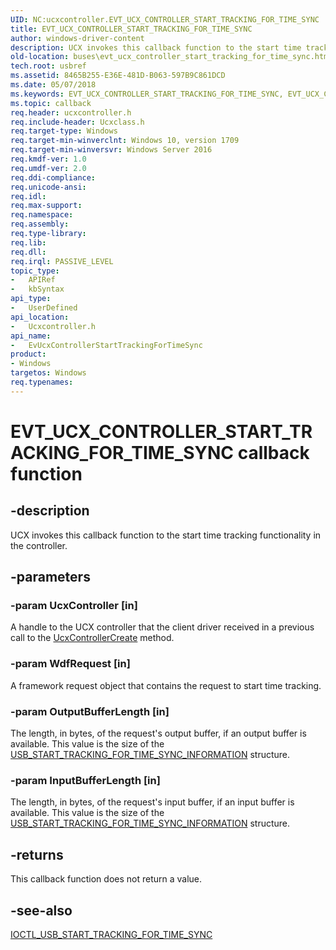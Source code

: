 ```yaml
---
UID: NC:ucxcontroller.EVT_UCX_CONTROLLER_START_TRACKING_FOR_TIME_SYNC
title: EVT_UCX_CONTROLLER_START_TRACKING_FOR_TIME_SYNC
author: windows-driver-content
description: UCX invokes this callback function to the start time tracking functionality in the controller.
old-location: buses\evt_ucx_controller_start_tracking_for_time_sync.htm
tech.root: usbref
ms.assetid: 8465B255-E36E-481D-B063-597B9C861DCD
ms.date: 05/07/2018
ms.keywords: EVT_UCX_CONTROLLER_START_TRACKING_FOR_TIME_SYNC, EVT_UCX_CONTROLLER_START_TRACKING_FOR_TIME_SYNC callback, EvUcxControllerStartTrackingForTimeSync, EvUcxControllerStartTrackingForTimeSync callback function [Buses], buses.evt_ucx_controller_start_tracking_for_time_sync, ucxcontroller/EvUcxControllerStartTrackingForTimeSync
ms.topic: callback
req.header: ucxcontroller.h
req.include-header: Ucxclass.h
req.target-type: Windows
req.target-min-winverclnt: Windows 10, version 1709
req.target-min-winversvr: Windows Server 2016
req.kmdf-ver: 1.0
req.umdf-ver: 2.0
req.ddi-compliance: 
req.unicode-ansi: 
req.idl: 
req.max-support: 
req.namespace: 
req.assembly: 
req.type-library: 
req.lib: 
req.dll: 
req.irql: PASSIVE_LEVEL
topic_type:
-	APIRef
-	kbSyntax
api_type:
-	UserDefined
api_location:
-	Ucxcontroller.h
api_name:
-	EvUcxControllerStartTrackingForTimeSync
product:
- Windows
targetos: Windows
req.typenames: 
---
```


# EVT_UCX_CONTROLLER_START_TRACKING_FOR_TIME_SYNC callback function


## -description


UCX invokes this callback function to the start time tracking functionality in the controller. 


## -parameters




### -param UcxController [in]

 A handle to the UCX controller that the client driver received in a previous call to  the <a href="https://msdn.microsoft.com/library/windows/hardware/mt188033">UcxControllerCreate</a> method.


### -param WdfRequest [in]

A framework request object that contains the request to start time tracking.


### -param OutputBufferLength [in]

The length, in bytes, of the request's output buffer, if an output buffer
        is available. This value is the size of the <a href="https://msdn.microsoft.com/2C82743C-2675-4196-839D-885EE17B2A7A">USB_START_TRACKING_FOR_TIME_SYNC_INFORMATION</a> structure. 


### -param InputBufferLength [in]

The length, in bytes, of the request's input buffer, if an input buffer
        is available. This value is the size of the <a href="https://msdn.microsoft.com/2C82743C-2675-4196-839D-885EE17B2A7A">USB_START_TRACKING_FOR_TIME_SYNC_INFORMATION</a> structure.


## -returns



This callback function does not return a value.




## -see-also




<a href="https://msdn.microsoft.com/C9EA7A04-3B53-46D4-BC1B-A2766577095F">IOCTL_USB_START_TRACKING_FOR_TIME_SYNC</a>
 

 

